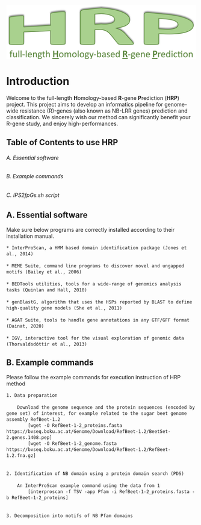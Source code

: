 ![logo.png](https://github.com/AndolfoG/HRP/blob/main/LOGO.png)


# Introduction
Welcome to the full-length **H**omology-based **R**-gene **P**rediction (**HRP**) project.
This project aims to develop an informatics pipeline for genome-wide resistance (R)-genes (also known as NB-LRR genes) prediction and classification.
We sincerely wish our method can significantly benefit your R-gene study, and enjoy high-performances.


## Table of Contents to use HRP
###### A. Essential software
###### B. Example commands
###### C. IPS2fpGs.sh script



## A. Essential software
Make sure below programs are correctly installed according to their installation manual.


	
	* InterProScan, a HMM based domain identification package (Jones et al., 2014)

	* MEME Suite, command line programs to discover novel and ungapped motifs (Bailey et al., 2006)

	* BEDTools utilities, tools for a wide-range of genomics analysis tasks (Quinlan and Hall, 2010)

	* genBlastG, algorithm that uses the HSPs reported by BLAST to define high-quality gene models (She et al., 2011)

	* AGAT Suite, tools to handle gene annotations in any GTF/GFF format (Dainat, 2020)

	* IGV, interactive tool for the visual exploration of genomic data (Thorvaldsdóttir et al., 2013)

	
## B. Example commands
Please follow the example commands for execution instruction of HRP method

	1. Data preparation

		Download the genome sequence and the protein sequences (encoded by gene set) of interest, for example related to the sugar beet genome assembly RefBeet-1.2
			[wget -O RefBeet-1-2_proteins.fasta https://bvseq.boku.ac.at/Genome/Download/RefBeet-1.2/BeetSet-2.genes.1408.pep]
			[wget -O RefBeet-1-2_genome.fasta https://bvseq.boku.ac.at/Genome/Download/RefBeet-1.2/RefBeet-1.2.fna.gz]


	2. Identification of NB domain using a protein domain search (PDS)

		An InterProScan example command using the data from 1
			[interproscan -f TSV -app Pfam -i RefBeet-1-2_proteins.fasta -b RefBeet-1-2_proteins]	


	3. Decomposition into motifs of NB Pfam domains

